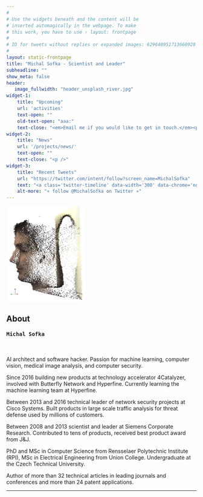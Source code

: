 ```yaml
---
#
# Use the widgets beneath and the content will be
# inserted automagically in the webpage. To make
# this work, you have to use › layout: frontpage
#
# ID for tweets without replies or expanded images: 629648951713660928
#
layout: static-frontpage
title: "Michal Sofka - Scientist and Leader"
subheadline: ""
show_meta: false
header:
   image_fullwidth: "header_unsplash_river.jpg"
widget-1:
    title: "Upcoming"
    url: 'activities'
    text-open: ""
    old-text-open: "aaa:"
    text-close: "<em>Email me if you would like to get in touch.</em><p />"
widget-2:
    title: "News"
    url: '/projects/news/'
    text-open: ""
    text-close: "<p />"
widget-3:
    title: "Recent Tweets"
    url: "https://twitter.com/intent/follow?screen_name=MichalSofka"
    text: "<a class='twitter-timeline' data-width='300' data-chrome='nofooter noscrollbar transparent' data-height='640' data-dnt='true' href='https://twitter.com/MichalSofka'>Tweets by MichalSofka</a> <script async src='//platform.twitter.com/widgets.js' charset='utf-8'></script>"
    alt-more: "« follow @MichalSofka on Twitter »"
---
```

<div class="container">
  <div class="row">
    <div class="col-md-3">
      <img class="imgflip cust-padd" src="/images/michal_sofka_range.jpg">
    </div>
      <div class="col-md-8">
        <h2 class="no-marg myFont"><strong> About </strong></h2>
        <h4 class="myFont no-marg"><strong><kbd> Michal Sofka </kbd></strong></h4>
        <br>
        <p>AI architect and software hacker. Passion for machine learning, computer vision, medical image analysis, and computer security.</p>
        <p>Since 2016 building new products at technology accelerator 4Catalyzer, involved with Butterfly Network and Hyperfine. Currently learning the machine learning team at Hyperfine.</p>
        <p>Between 2013 and 2016 technical leader of network security projects at Cisco Systems. Built products in large scale traffic analysis for threat defense used by millions of customers.</p>
        <p>Between 2008 and 2013 scientist and leader at Siemens Corporate Research. Contributed to tens of products, received best product award from J&amp;J.</p>
        <p>PhD and MSc in Computer Science from Rensselaer Polytechnic Institute (RPI), MSc in Electrical Engineering from Union College. Undergraduate at the Czech Technical University.</p>
        <p>Author of more than 32 technical articles in leading journals and conferences and more than 24 patent applications.</p>
      </div>
  </div>
</div>
<hr>
